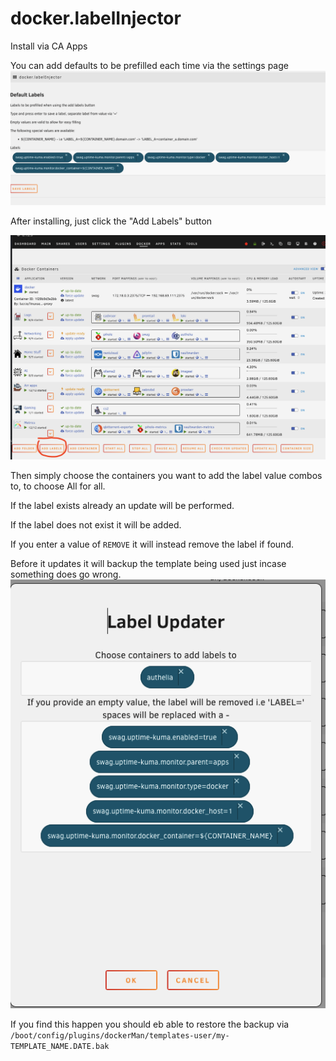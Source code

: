 # docker.labelInjector

Install via CA Apps

You can add defaults to be prefilled each time via the settings page
![settings](images/settings.png)

After installing, just click the "Add Labels" button

![button](images/button.png)

Then simply choose the containers you want to add the label value combos to, to choose All for all.

If the label exists already an update will be performed.

If the label does not exist it will be added.

If you enter a value of `REMOVE` it will instead remove the label if found.

Before it updates it will backup the template being used just incase something does go wrong.
![form](images/form.png)

If you find this happen you should eb able to restore the backup via `/boot/config/plugins/dockerMan/templates-user/my-TEMPLATE_NAME.DATE.bak`
